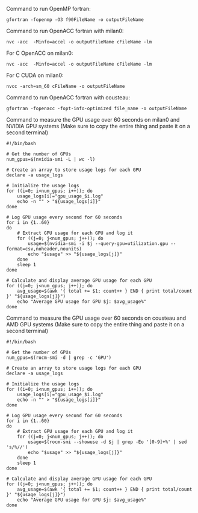 Command to run OpenMP fortran: 
```shell
gfortran -fopenmp -O3 f90FileName -o outputFileName
```
Command to run OpenACC fortran with milan0: 
```shell
nvc -acc  -Minfo=accel -o outputFileName cFileName -lm
```

For C OpenACC on milan0:
```shell
nvc -acc  -Minfo=accel -o outputFileName cFileName -lm
```

For C CUDA on milan0:
```shell
nvcc -arch=sm_60 cFileName -o outputFileName
```

Command to run OpenACC fortran with cousteau:
```shell
gfortran -fopenacc -fopt-info-optimized file_name -o outputFileName
```

Command to measure the GPU usage over 60 seconds on milan0 and NVIDIA GPU systems (Make sure to copy the entire thing and paste it on a second terminal) 

```shell
#!/bin/bash

# Get the number of GPUs
num_gpus=$(nvidia-smi -L | wc -l)

# Create an array to store usage logs for each GPU
declare -a usage_logs

# Initialize the usage logs
for ((i=0; i<num_gpus; i++)); do
    usage_logs[i]="gpu_usage_$i.log"
    echo -n "" > "${usage_logs[i]}"
done

# Log GPU usage every second for 60 seconds
for i in {1..60}
do
    # Extract GPU usage for each GPU and log it
    for ((j=0; j<num_gpus; j++)); do
        usage=$(nvidia-smi -i $j --query-gpu=utilization.gpu --format=csv,noheader,nounits)
        echo "$usage" >> "${usage_logs[j]}"
    done
    sleep 1
done

# Calculate and display average GPU usage for each GPU
for ((j=0; j<num_gpus; j++)); do
    avg_usage=$(awk '{ total += $1; count++ } END { print total/count }' "${usage_logs[j]}")
    echo "Average GPU usage for GPU $j: $avg_usage%"
done
```

Command to measure the GPU usage over 60 seconds on cousteau and AMD GPU systems (Make sure to copy the entire thing and paste it on a second terminal) 
```shell
#!/bin/bash

# Get the number of GPUs
num_gpus=$(rocm-smi -d | grep -c 'GPU')

# Create an array to store usage logs for each GPU
declare -a usage_logs

# Initialize the usage logs
for ((i=0; i<num_gpus; i++)); do
    usage_logs[i]="gpu_usage_$i.log"
    echo -n "" > "${usage_logs[i]}"
done

# Log GPU usage every second for 60 seconds
for i in {1..60}
do
    # Extract GPU usage for each GPU and log it
    for ((j=0; j<num_gpus; j++)); do
        usage=$(rocm-smi --showuse -d $j | grep -Eo '[0-9]+%' | sed 's/%//')
        echo "$usage" >> "${usage_logs[j]}"
    done
    sleep 1
done

# Calculate and display average GPU usage for each GPU
for ((j=0; j<num_gpus; j++)); do
    avg_usage=$(awk '{ total += $1; count++ } END { print total/count }' "${usage_logs[j]}")
    echo "Average GPU usage for GPU $j: $avg_usage%"
done

```
